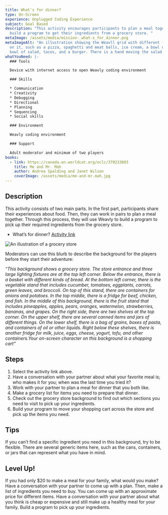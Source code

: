 ```yaml
---
title: What's for dinner?
type: On-Screen
experience: Unplugged Coding Experience
subject: Goal Based
description: "This activity encourages participants to plan a meal together and
  build a program to get their ingredients from a grocery store. "
metaImage: /assets/media/mission-_what-s_for_dinner.png
metaImageAlt: "An illustration showing the Weavll grid with different food otems
  on it, such as a pizza, spaghetti and meat balls, ice cream, a bowl of rice, a
  bowl of salad, tacos, and a burger. There is a hand moving the salad bowl. "
whatYouNeed: |-
  ### Tools

  Device with internet access to open Weavly coding environment

  ### Skills

  * Communication
  * Creativity
  * Debugging
  * Directional
  * Planning
  * Sequencing
  * Social skills

  ### Environment

  Weavly coding environment

  ### Support

  Adult moderator and minimum of two players
books:
  - link: https://canada.on.worldcat.org/oclc/370233603
    title: Me and Mr. Mah
    author: Andrea Spalding and Janet Wilson
    coverImage: /assets/media/me-and-mr.mah.jpg
---
```

## Description

This activity consists of two main parts. In the first part, participants share their experiences about food. Then, they can work in pairs to plan a meal together. Through this process, they will use Weavly to build a program to pick up their required ingredients from the grocery store. 

* What’s for dinner? [Activity link](https://create.weavly.org/?v=1.7&t=default&w=GroceryStore&p=&c=abb&d=&s=abb)

![An illustration of a grocery store](/assets/media/grocery-store.png "Grocery store")

Moderators can use this blurb to describe the background for the players before they start their adventure:

*“This background shows a grocery store. The store entrance and three large lighting fixtures are at the top left corner. Below the entrance, there is a basket with different kinds of bread. At the bottom left corner, there is the vegetable stand that includes cucumber, tomatoes, eggplants, carrots, green leaves, and broccoli. On top of this stand, there are containers for onions and potatoes. In the top middle, there is a fridge for beef, chicken, and fish. In the middle of this background, there is the fruit stand that includes pineapples, apples, pears, oranges, watermelon, strawberries, bananas, and grapes. On the right side, there are two shelves at the top corner. On the upper shelf, there are several canned items and jars of different things. On the lower shelf, there is a bag of grains, boxes of pasta, and containers of oil or other liquids. Right below these shelves, there is another fridge for milk, juice, eggs, cheese, yogurt, tofu, and other containers.Your on-screen character on this background is a shopping cart”*

## Steps

1. Select the activity link above.
2. Have a conversation with your partner about what your favorite meal is; who makes it for you; when was the last time you tried it?
3. Work with your partner to plan a meal for dinner that you both like.
4. Make a grocery list for items you need to prepare that dinner.
5. Check out the grocery store background to find out which sections you need to visit to pick up your ingredients.
6. Build your program to move your shopping cart across the store and pick up the items you need. 

## Tips

If you can’t find a specific ingredient you need in this background, try to be flexible. There are several generic items here, such as the cans, containers, or jars that can represent what you have in mind.

## Level Up!

If you had only $20 to make a meal for your family, what would you make? Have a conversation with your partner to come up with a plan. Then, make a list of ingredients you need to buy. You can come up with an approximate price for different items. Have a conversation with your partner about what you think is cheap or expensive and still make up a healthy meal for your family. Build a program to pick up your ingredients.
